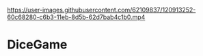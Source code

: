 
https://user-images.githubusercontent.com/62109837/120913252-60c68280-c6b3-11eb-8d5b-62d7bab4c1b0.mp4

# DiceGame
